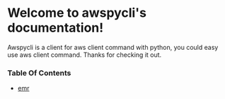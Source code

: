 Welcome to awspycli's documentation!
====================================
 Awspycli is a client for aws client command with python, you could easy use aws client command. Thanks for checking it out.

### Table Of Contents
  * [emr](emr/commands.md)

